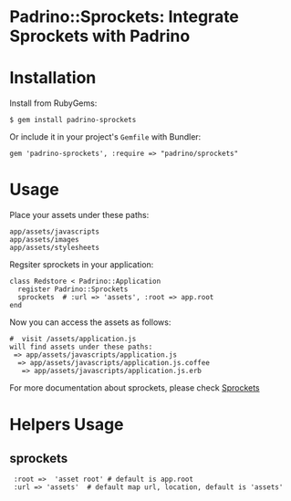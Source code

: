 # Padrino::Sprockets: Integrate Sprockets with Padrino

# Installation #

Install from RubyGems:

    $ gem install padrino-sprockets

Or include it in your project's `Gemfile` with Bundler:

    gem 'padrino-sprockets', :require => "padrino/sprockets"

# Usage #

Place your assets under these paths:
    
    app/assets/javascripts
    app/assets/images
    app/assets/stylesheets
    
Regsiter sprockets in your application:

    class Redstore < Padrino::Application
      register Padrino::Sprockets
      sprockets  # :url => 'assets', :root => app.root
    end

Now you can access the assets as follows:

    #  visit /assets/application.js
    will find assets under these paths:
     => app/assets/javascripts/application.js
      => app/assets/javascripts/application.js.coffee
       => app/assets/javascripts/application.js.erb
    
For more documentation about sprockets, please check [Sprockets](https://github.com/sstephenson/sprockets/)

# Helpers Usage #
 
## sprockets
     :root =>  'asset root' # default is app.root
     :url => 'assets'  # default map url, location, default is 'assets'

     
